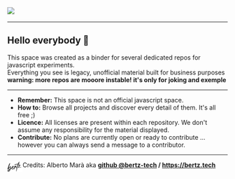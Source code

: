 
<img src="https://raw.githubusercontent.com/jsexp-collection/.github/main/resources/jsexp.banner.jpg">

---

## Hello everybody 🎉
This space was created as a binder for several dedicated repos for javascript experiments.<br>
Everything you see is legacy, unofficial material built for business purposes<br>
<b>warning: more repos are mooore instable! it's only for joking and exemple</b>

---
- <b>Remember:</b> This space is not an official javascript space.
- <b>How to:</b> Browse all projects and discover every detail of them. It's all free ;)
- <b>Licence:</b> All licenses are present within each repository. We don't assume any responsibility for the material displayed.
- <b>Contribute:</b> No plans are currently open or ready to contribute ... however you can always send a message to a contributor.

---

<img width="35" align="left" src="https://raw.githubusercontent.com/wordpress-projects-station/.github/main/resources/repository.creditlogo.bertz.gif" > <span>Credits: </span>  Alberto Marà aka <b><a href="https://github.com/bertz-tech">github @bertz-tech</a> / <a href="https://bertz.tech">https://bertz.tech</a></b>
